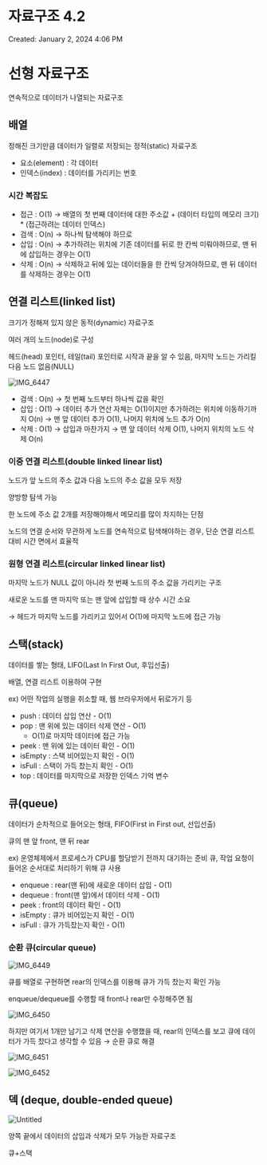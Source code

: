 # 자료구조 4.2

Created: January 2, 2024 4:06 PM

# 선형 자료구조

연속적으로 데이터가 나열되는 자료구조

## 배열

정해진 크기만큼 데이터가 일렬로 저장되는 정적(static) 자료구조

- 요소(element) : 각 데이터
- 인덱스(index) : 데이터를 가리키는 번호

### 시간 복잡도

- 접근 : O(1) → 배열의 첫 번째 데이터에 대한 주소값 + (데이터 타입의 메모리 크기) * (접근하려는 데이터 인덱스)
- 검색 : O(n) → 하나씩 탐색해야 하므로
- 삽입 : O(n) → 추가하려는 위치에 기존 데이터를 뒤로 한 칸씩 미뤄야하므로, 맨 뒤에 삽입하는 경우는 O(1)
- 삭제 : O(n) → 삭제하고 뒤에 있는 데이터들을 한 칸씩 당겨야하므로, 맨 뒤 데이터를 삭제하는 경우는 O(1)

## 연결 리스트(linked list)

크기가 정해져 있지 않은 동적(dynamic) 자료구조

여러 개의 노드(node)로 구성

헤드(head) 포인터, 테일(tail) 포인터로 시작과 끝을 알 수 있음, 마지막 노드는 가리킬 다음 노드 없음(NULL)

![IMG_6447](https://github.com/woowacourse-study/2023-cs-study/assets/15646373/f9f898d6-6dc7-4870-9b30-2f12c900a16e)

- 검색 : O(n) → 첫 번째 노드부터 하나씩 값을 확인
- 삽입 : O(1) → 데이터 추가 연산 자체는 O(1)이지만 추가하려는 위치에 이동하기까지 O(n) → 맨 앞 데이터 추가 O(1), 나머지 위치에 노드 추가 O(n)
- 삭제 : O(1) → 삽입과 마찬가지 → 맨 앞 데이터 삭제 O(1), 나머지 위치의 노드 삭제 O(n)

### 이중 연결 리스트(double linked linear list)

노드가 앞 노드의 주소 값과 다음 노드의 주소 값을 모두 저장

양방향 탐색 가능

한 노드에 주소 값 2개를 저장해야해서 메모리를 많이 차지하는 단점

노드의 연결 순서와 무관하게 노드를 연속적으로 탐색해야하는 경우, 단순 연결 리스트 대비 시간 면에서 효율적

### 원형 연결 리스트(circular linked linear list)

마지막 노드가 NULL 값이 아니라 첫 번째 노드의 주소 값을 가리키는 구조

새로운 노드를 맨 마지막 또는 맨 앞에 삽입할 때 상수 시간 소요

→ 헤드가 마지막 노드를 가리키고 있어서 O(1)에 마지막 노드에 접근 가능

## 스택(stack)

데이터를 쌓는 형태, LIFO(Last In First Out, 후입선출)

배열, 연결 리스트 이용하여 구현

ex) 어떤 작업의 실행을 취소할 때, 웹 브라우저에서 뒤로가기 등

- push : 데이터 삽입 연산 - O(1)
- pop : 맨 위에 있는 데이터 삭제 연산 - O(1)
    - O(1)로 마지막 데이터에 접근 가능
- peek : 맨 위에 있는 데이터 확인 - O(1)
- isEmpty : 스택 비어있는지 확인 - O(1)
- isFull : 스택이 가득 찼는지 확인 - O(1)
- top : 데이터를 마지막으로 저장한 인덱스 기억 변수

## 큐(queue)

데이터가 순차적으로 들어오는 형태, FIFO(First in First out, 선입선출)

큐의 맨 앞 front, 맨 뒤 rear

ex) 운영체제에서 프로세스가 CPU를 할당받기 전까지 대기하는 준비 큐, 작업 요청이 들어온 순서대로 처리하기 위해 큐 사용

- enqueue : rear(맨 뒤)에 새로운 데이터 삽입 - O(1)
- dequeue : front(맨 앞)에서 데이터 삭제 - O(1)
- peek : front의 데이터 확인 - O(1)
- isEmpty : 큐가 비어있는지 확인 - O(1)
- isFull : 큐가 가득찼는지 확인 - O(1)

### 순환 큐(circular queue)

![IMG_6449](https://github.com/woowacourse-study/2023-cs-study/assets/15646373/9403d733-018a-4d16-b0f6-4ac71c4d9e9a)

큐를 배열로 구현하면 rear의 인덱스를 이용해 큐가 가득 찼는지 확인 가능

enqueue/dequeue를 수행할 때 front나 rear만 수정해주면 됨

![IMG_6450](https://github.com/woowacourse-study/2023-cs-study/assets/15646373/cd285554-c421-48c6-8806-23c6b821b85e)

하지만 여기서 1개만 남기고 삭제 연산을 수행했을 때, rear의 인덱스를 보고 큐에 데이터가 가득 찼다고 생각할 수 있음 → 순환 큐로 해결

![IMG_6451](https://github.com/woowacourse-study/2023-cs-study/assets/15646373/1fe538b9-d1c7-4496-909c-c7214235a41b)

![IMG_6452](https://github.com/woowacourse-study/2023-cs-study/assets/15646373/291fc4be-32ca-4e49-a272-7074200cebd6)

## 덱 (deque, double-ended queue)

![Untitled](https://github.com/woowacourse-study/2023-cs-study/assets/15646373/582627ec-dea1-4731-bcd3-0664b52b4349)

양쪽 끝에서 데이터의 삽입과 삭제가 모두 가능한 자료구조

큐+스택
